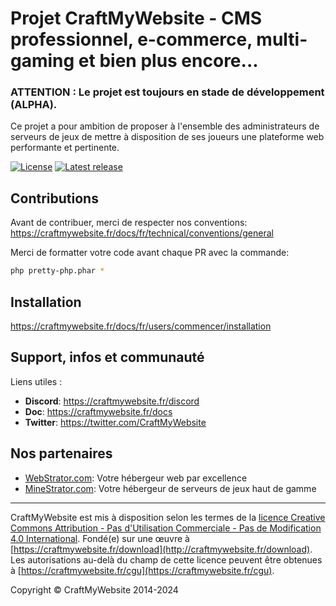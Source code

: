 Projet CraftMyWebsite - CMS professionnel, e-commerce, multi-gaming et bien plus encore...
=================================================

### ATTENTION : Le projet est toujours en stade de développement (ALPHA).

Ce projet a pour ambition de proposer à l'ensemble des administrateurs de serveurs de jeux de mettre à disposition de
ses joueurs une plateforme web performante et pertinente.

[![License](https://img.shields.io/badge/License-GNU%20GPL-%239f9f9f)](https://www.gnu.org/licenses/gpl-3.0.fr.html)
[![Latest release](https://img.shields.io/badge/v2.0.0-alpha?color=%23FB2388)](https://github.com/CraftMyWebsite/cmw-core)

Contributions
------------
Avant de contribuer, merci de respecter nos conventions: https://craftmywebsite.fr/docs/fr/technical/conventions/general

Merci de formatter votre code avant chaque PR avec la commande:
```bash
php pretty-php.phar *
```

Installation
------------
https://craftmywebsite.fr/docs/fr/users/commencer/installation

Support, infos et communauté
------------

Liens utiles :

- **Discord**: https://craftmywebsite.fr/discord
- **Doc**: https://craftmywebsite.fr/docs
- **Twitter**: https://twitter.com/CraftMyWebsite

Nos partenaires
------------

- [WebStrator.com](https://webstrator.com): Votre hébergeur web par excellence
- [MineStrator.com](https://minestrator.com): Votre hébergeur de serveurs de jeux haut de gamme

------------

CraftMyWebsite est mis à disposition selon les termes de
la [licence Creative Commons Attribution - Pas d'Utilisation Commerciale - Pas de Modification 4.0 International](http://creativecommons.org/licenses/by-nc-nd/4.0/).
Fondé(e) sur une œuvre à [https://craftmywebsite.fr/download](http://craftmywebsite.fr/download). Les
autorisations au-delà du champ de cette licence peuvent être obtenues
à [https://craftmywebsite.fr/cgu](https://craftmywebsite.fr/cgu).

Copyright © CraftMyWebsite 2014-2024
